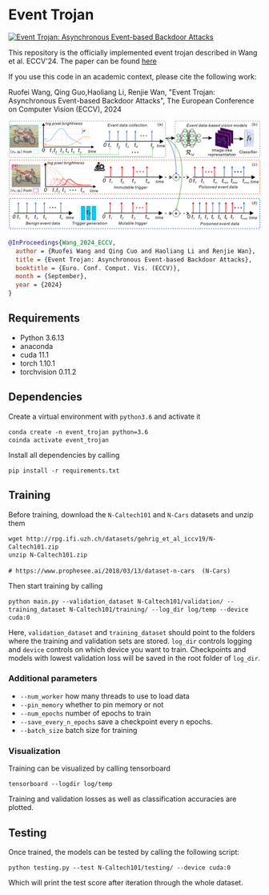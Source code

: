# Event Trojan

[![Event Trojan: Asynchronous Event-based
Backdoor Attacks](resources/motivation.png)](https://github.com/rfww/EventTrojan)

This repository is the officially implemented event trojan 
described in Wang et al. ECCV'24. 
The paper can be found [here](https://arxiv.org/pdf/2407.06838)

If you use this code in an academic context, please cite the following work:

Ruofei Wang, Qing Guo,Haoliang Li, Renjie Wan, 
"Event Trojan: Asynchronous Event-based Backdoor Attacks", 
The European Conference on Computer Vision (ECCV), 2024

![Framework](resources/framework.png)
```bibtex
@InProceedings{Wang_2024_ECCV,
  author = {Ruofei Wang and Qing Cuo and Haoliang Li and Renjie Wan},
  title = {Event Trojan: Asynchronous Event-based Backdoor Attacks},
  booktitle = {Euro. Conf. Comput. Vis. (ECCV)},
  month = {September},
  year = {2024}
}
```

## Requirements

* Python 3.6.13
* anaconda
* cuda 11.1
* torch 1.10.1
* torchvision 0.11.2

## Dependencies
Create a virtual environment with `python3.6` and activate it

    conda create -n event_trojan python=3.6
    coinda activate event_trojan

Install all dependencies by calling 

    pip install -r requirements.txt
   
## Training
Before training, download the `N-Caltech101` and `N-Cars` datasets and unzip them

    wget http://rpg.ifi.uzh.ch/datasets/gehrig_et_al_iccv19/N-Caltech101.zip 
    unzip N-Caltech101.zip

    # https://www.prophesee.ai/2018/03/13/dataset-n-cars  (N-Cars)
    
Then start training by calling

    python main.py --validation_dataset N-Caltech101/validation/ --training_dataset N-Caltech101/training/ --log_dir log/temp --device cuda:0

Here, `validation_dataset` and `training_dataset` should point to the folders where the training and validation sets are stored.
`log_dir` controls logging and `device` controls on which device you want to train. Checkpoints and models with lowest validation loss will be saved in the root folder of `log_dir`.


### Additional parameters 
* `--num_worker` how many threads to use to load data
* `--pin_memory` whether to pin memory or not
* `--num_epochs` number of epochs to train
* `--save_every_n_epochs` save a checkpoint every n epochs.
* `--batch_size` batch size for training

### Visualization

Training can be visualized by calling tensorboard

    tensorboard --logdir log/temp

Training and validation losses as well as classification accuracies are plotted. 

## Testing
Once trained, the models can be tested by calling the following script:

    python testing.py --test N-Caltech101/testing/ --device cuda:0

Which will print the test score after iteration through the whole dataset.

    
